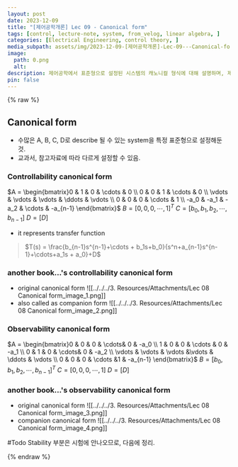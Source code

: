 ```yaml
---
layout: post
date: 2023-12-09
title: "[제어공학개론] Lec 09 - Canonical form"
tags: [control, lecture-note, system, from_velog, linear algebra, ]
categories: [Electrical Engineering, control theory, ]
media_subpath: assets/img/2023-12-09-[제어공학개론]-Lec-09---Canonical-form.md
image:
  path: 0.png
  alt:  
description: 제어공학에서 표준형으로 설정된 시스템의 캐노니컬 형식에 대해 설명하며, 제어 가능성과 관측 가능성의 캐노니컬 형식을 수식과 함께 제시합니다. 각 형식은 시스템의 전이 함수를 나타내며, 교과서에 따라 다르게 정의될 수 있습니다.
pin: false
---
```



{% raw %}


## Canonical form

- 수많은 A, B, C, D로 describe 될 수 있는 system을 특정 표준형으로 설정해둔 것.
- 교과서, 참고자료에 따라 다르게 설정할 수 있음.

### Controllability canonical form


$A = \begin{bmatrix}0 & 1 & 0 & \cdots & 0 \\ 0 & 0 & 1 & \cdots & 0 \\ \vdots & \vdots & \vdots & \ddots & \vdots \\ 0 & 0 & 0 & \cdots & 1 \\ -a_0 & -a_1 & -a_2 & \cdots & -a_{n-1} \end{bmatrix}$
$B = [0, 0, 0, \cdots, 1]^T$
$C = [b_0, b_1, b_2, \cdots, b_{n-1}]$
$D = [D]$

- it represents transfer function

> $T(s) = \frac{b_{n-1}s^{n-1}+\cdots + b_1s+b_0}{s^n+a_{n-1}s^{n-1}+\cdots+a_1s + a_0}+D$


### another book...'s controllability canonical form

- original canonical form
![[../../../3. Resources/Attachments/Lec 08 Canonical form_image_1.png]]
- also called as companion form
![[../../../3. Resources/Attachments/Lec 08 Canonical form_image_2.png]]

### Observability canonical form


$A = \begin{bmatrix}0 & 0 & 0 & \cdots& 0 & -a_0 \\ 1 & 0 & 0 & \cdots & 0 & -a_1 \\ 0 & 1 & 0 & \cdots& 0 & -a_2 \\ \vdots & \vdots & \vdots &\vdots & \ddots & \vdots \\ 0 & 0 & 0 & \cdots &1 & -a_{n-1}  \end{bmatrix}$
$B = [b_0, b_1, b_2, \cdots, b_{n-1}]^T$
$C = [0, 0, 0, \cdots, 1]$
$D = [D]$


### another book...'s observability canonical form

- original canonical form
![[../../../3. Resources/Attachments/Lec 08 Canonical form_image_3.png]]
- companion canonical form
![[../../../3. Resources/Attachments/Lec 08 Canonical form_image_4.png]]

#Todo Stability 부분은 시험에 안나오므로, 다음에 정리.


{% endraw %}

